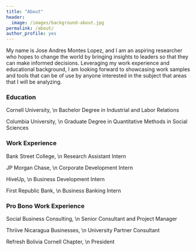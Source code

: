 ```yaml
---
title: "About"
header:
  image: /images/background-about.jpg
permalink: /about/
author_profile: yes
---
```


My name is Jose Andres Montes Lopez, and I am an aspiring researcher who hopes to change the world by bringing insights to leaders so that they can make informed decisions. Leveraging my work experience and educational background, I am looking forward to showcasing work samples and tools that can be of use by anyone interested in the subject that areas that I will be analyzing.

### Education

Cornell University, \n
Bachelor Degree in Industrial and Labor Relations

Columbia University, \n
Graduate Degree in Quantitative Methods in Social Sciences

### Work Experience

Bank Street College, \n Research Assistant Intern

JP Morgan Chase, \n Corporate Development Intern

HiveUp, \n Business Development Intern

First Republic Bank, \n Business Banking Intern

### Pro Bono Work Experience

Social Business Consulting, \n
Senior Consultant and Project Manager

Thriive Nicaragua Businesses, \n
University Partner Consultant

Refresh Bolivia Cornell Chapter, \n
President 